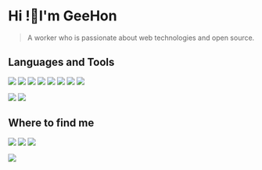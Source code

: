 # Hi !👋I'm GeeHon

> A worker who is passionate about web technologies and open source.

## Languages and Tools

![](https://img.shields.io/badge/-PHP-1572b6?style=flat-square&logo=PHP&labelColor=2e4da4eb&logoColor=eee) ![](https://img.shields.io/badge/-JavaScript-e5cd0c?style=flat-square&logo=JavaScript&labelColor=f7df1e&logoColor=000) ![](https://img.shields.io/badge/-Python-1572b6?style=flat-square&logo=Python&labelColor=2e4da4eb&logoColor=eee) ![](https://img.shields.io/badge/-Go-00ADD8?style=flat-square&logo=Go&labelColor=2e4da4eb&logoColor=fff) ![](https://img.shields.io/badge/-CSS3-1572b6?style=flat-square&logo=CSS3&labelColor=1572b6) ![](https://img.shields.io/badge/-Sass-c76494?style=flat-square&logo=Sass&logoColor=fff) ![](https://img.shields.io/badge/-HTML5-e34f26?style=flat-square&logo=HTML5&logoColor=fff) ![](https://img.shields.io/badge/-Node.js-339933?style=flat-square&logo=Node.js&logoColor=fff) 

![](https://camo.githubusercontent.com/6f14f374c0d532a2ebd8272f6700c4640c104f5c/68747470733a2f2f696d672e736869656c64732e696f2f62616467652f2d5653436f64652d3030374143433f7374796c653d666c61742d737175617265266c6f676f3d56697375616c25323053747564696f253230436f6465266c6f676f436f6c6f723d666666) ![](https://img.shields.io/badge/-Docker-016cb6?style=flat-square&logo=Docker&logoColor=fff)

## Where to find me

[![](https://img.shields.io/badge/-@GeeHonL-1ca0f1?style=flat-square&labelColor=1ca0f1&logo=twitter&logoColor=white)](https://twitter.com/GeehonL) [![](https://img.shields.io/badge/-www.geehon.top-rde?style=flat-square&logo=Blogger&logoColor=fff)](https://www.geehon.top)  [![](https://img.shields.io/badge/-geehon.liao@gmail.com-911318?style=flat-square&logo=Mail.RU&logoColor=white&labelColor=c14438)](mailto:geehon.liao@gmail.com)

<a href="#">
<img align="left" src="https://github-readme-stats.vercel.app/api/top-langs/?username=geehon&layout=compact&theme=onelight&langs_count=10&hide=html,css">
</a>
